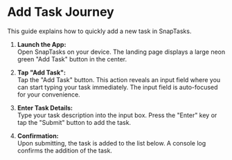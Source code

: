 # Add Task Journey

This guide explains how to quickly add a new task in SnapTasks.

1. **Launch the App:**  
   Open SnapTasks on your device. The landing page displays a large neon green "Add Task" button in the center.

2. **Tap "Add Task":**  
   Tap the "Add Task" button. This action reveals an input field where you can start typing your task immediately. The input field is auto-focused for your convenience.

3. **Enter Task Details:**  
   Type your task description into the input box. Press the "Enter" key or tap the "Submit" button to add the task.

4. **Confirmation:**  
   Upon submitting, the task is added to the list below. A console log confirms the addition of the task.